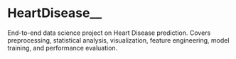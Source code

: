# HeartDisease__
End-to-end data science project on Heart Disease prediction. Covers preprocessing, statistical analysis, visualization, feature engineering, model training, and performance evaluation.
